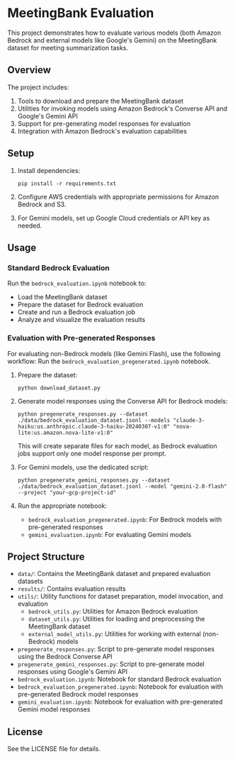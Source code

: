 # MeetingBank Evaluation

This project demonstrates how to evaluate various models (both Amazon Bedrock and external models like Google's Gemini) on the MeetingBank dataset for meeting summarization tasks.

## Overview

The project includes:

1. Tools to download and prepare the MeetingBank dataset
2. Utilities for invoking models using Amazon Bedrock's Converse API and Google's Gemini API
3. Support for pre-generating model responses for evaluation
4. Integration with Amazon Bedrock's evaluation capabilities

## Setup

1. Install dependencies:
   ```
   pip install -r requirements.txt
   ```

2. Configure AWS credentials with appropriate permissions for Amazon Bedrock and S3.

3. For Gemini models, set up Google Cloud credentials or API key as needed.

## Usage

### Standard Bedrock Evaluation

Run the `bedrock_evaluation.ipynb` notebook to:
- Load the MeetingBank dataset
- Prepare the dataset for Bedrock evaluation
- Create and run a Bedrock evaluation job
- Analyze and visualize the evaluation results

### Evaluation with Pre-generated Responses

For evaluating non-Bedrock models (like Gemini Flash), use the following workflow:
Run the `bedrock_evaluation_pregenerated.ipynb` notebook.

1. Prepare the dataset:
   ```
   python download_dataset.py
   ```

2. Generate model responses using the Converse API for Bedrock models:
   ```
   python pregenerate_responses.py --dataset ./data/bedrock_evaluation_dataset.jsonl --models "claude-3-haiku:us.anthropic.claude-3-haiku-20240307-v1:0" "nova-lite:us.amazon.nova-lite-v1:0"
   ```

   This will create separate files for each model, as Bedrock evaluation jobs support only one model response per prompt.

3. For Gemini models, use the dedicated script:
   ```
   python pregenerate_gemini_responses.py --dataset ./data/bedrock_evaluation_dataset.jsonl --model "gemini-2.0-flash" --project "your-gcp-project-id"
   ```

4. Run the appropriate notebook:
   - `bedrock_evaluation_pregenerated.ipynb`: For Bedrock models with pre-generated responses
   - `gemini_evaluation.ipynb`: For evaluating Gemini models

## Project Structure

- `data/`: Contains the MeetingBank dataset and prepared evaluation datasets
- `results/`: Contains evaluation results
- `utils/`: Utility functions for dataset preparation, model invocation, and evaluation
  - `bedrock_utils.py`: Utilities for Amazon Bedrock evaluation
  - `dataset_utils.py`: Utilities for loading and preprocessing the MeetingBank dataset
  - `external_model_utils.py`: Utilities for working with external (non-Bedrock) models
- `pregenerate_responses.py`: Script to pre-generate model responses using the Bedrock Converse API
- `pregenerate_gemini_responses.py`: Script to pre-generate model responses using Google's Gemini API
- `bedrock_evaluation.ipynb`: Notebook for standard Bedrock evaluation
- `bedrock_evaluation_pregenerated.ipynb`: Notebook for evaluation with pre-generated Bedrock model responses
- `gemini_evaluation.ipynb`: Notebook for evaluation with pre-generated Gemini model responses

## License

See the LICENSE file for details.